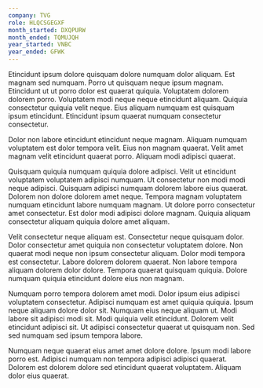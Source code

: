 ```yaml
---
company: TVG
role: HLQCSGEGXF
month_started: DXQPURW
month_ended: TQMUJQH
year_started: VNBC
year_ended: GFWK
---
```


Etincidunt ipsum dolore quisquam dolore numquam dolor aliquam. Est magnam sed numquam. Porro ut quisquam neque ipsum magnam. Etincidunt ut ut porro dolor est quaerat quiquia. Voluptatem dolorem dolorem porro. Voluptatem modi neque neque etincidunt aliquam. Quiquia consectetur quiquia velit neque. Eius aliquam numquam est quisquam ipsum etincidunt. Etincidunt ipsum quaerat numquam consectetur consectetur.

Dolor non labore etincidunt etincidunt neque magnam. Aliquam numquam voluptatem est dolor tempora velit. Eius non magnam quaerat. Velit amet magnam velit etincidunt quaerat porro. Aliquam modi adipisci quaerat.

Quisquam quiquia numquam quiquia dolore adipisci. Velit ut etincidunt voluptatem voluptatem adipisci numquam. Ut consectetur non modi modi neque adipisci. Quisquam adipisci numquam dolorem labore eius quaerat. Dolorem non dolore dolorem amet neque. Tempora magnam voluptatem numquam etincidunt labore numquam magnam. Ut dolore porro consectetur amet consectetur. Est dolor modi adipisci dolore magnam. Quiquia aliquam consectetur aliquam quiquia dolore amet aliquam.

Velit consectetur neque aliquam est. Consectetur neque quisquam dolor. Dolor consectetur amet quiquia non consectetur voluptatem dolore. Non quaerat modi neque non ipsum consectetur aliquam. Dolor modi tempora est consectetur. Labore dolorem dolorem quaerat. Non labore tempora aliquam dolorem dolor dolore. Tempora quaerat quisquam quiquia. Dolore numquam quiquia etincidunt dolore eius non magnam.

Numquam porro tempora dolorem amet modi. Dolor ipsum eius adipisci voluptatem consectetur. Adipisci numquam est amet quiquia quiquia. Ipsum neque aliquam dolore dolor sit. Numquam eius neque aliquam ut. Modi labore sit adipisci modi sit. Modi quiquia velit etincidunt. Dolorem velit etincidunt adipisci sit. Ut adipisci consectetur quaerat ut quisquam non. Sed sed numquam sed ipsum tempora labore.

Numquam neque quaerat eius amet amet dolore dolore. Ipsum modi labore porro est. Adipisci numquam non tempora adipisci adipisci quaerat. Dolorem est dolorem dolore sed etincidunt quaerat voluptatem. Aliquam dolor eius quaerat.
    